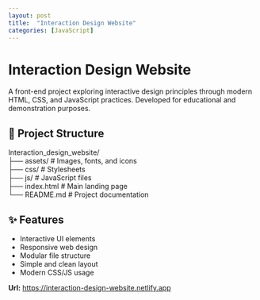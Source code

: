 ```yaml
---
layout: post
title:  "Interaction Design Website"
categories: [JavaScript]
---
```


  # Interaction Design Website
    
  A front-end project exploring interactive design principles through modern HTML, CSS, and JavaScript practices. Developed for educational and demonstration purposes.
    
  ## 📁 Project Structure
  Interaction_design_website/  
  ├── assets/ # Images, fonts, and icons  
  ├── css/ # Stylesheets  
  ├── js/ # JavaScript files  
  ├── index.html # Main landing page  
  └── README.md # Project documentation  
    
  ## ✨ Features
    
  - Interactive UI elements
  - Responsive web design
  - Modular file structure
  - Simple and clean layout
  - Modern CSS/JS usage
    
   **Url:**  <https://interaction-design-website.netlify.app>
